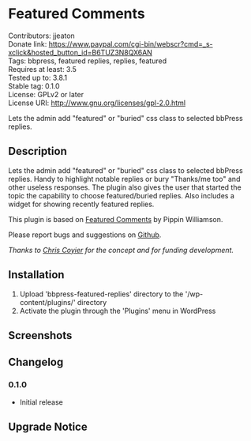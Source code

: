 # Featured Comments #

Contributors: jjeaton  
Donate link: https://www.paypal.com/cgi-bin/webscr?cmd=_s-xclick&hosted_button_id=B6TUZ3N8QX6AN  
Tags: bbpress, featured replies, replies, featured  
Requires at least: 3.5  
Tested up to: 3.8.1  
Stable tag: 0.1.0  
License: GPLv2 or later  
License URI: http://www.gnu.org/licenses/gpl-2.0.html  

Lets the admin add "featured" or "buried" css class to selected bbPress replies.

## Description ##

Lets the admin add "featured" or "buried" css class to selected bbPress replies. Handy to highlight notable replies or bury "Thanks/me too" and other useless responses. The plugin also gives the user that started the topic the capability to choose featured/buried replies. Also includes a widget for showing recently featured replies.

This plugin is based on [Featured Comments](https://wordpress.org/plugins/feature-comments/) by Pippin Williamson.

Please report bugs and suggestions on [Github](https://github.com/jjeaton/bbpress-featured-replies).

*Thanks to [Chris Coyier](http://css-tricks.com/) for the concept and for funding development.*

## Installation ##

1. Upload 'bbpress-featured-replies' directory to the '/wp-content/plugins/' directory
2. Activate the plugin through the 'Plugins' menu in WordPress

## Screenshots ##

## Changelog ##

### 0.1.0 ###

* Initial release

## Upgrade Notice ##
